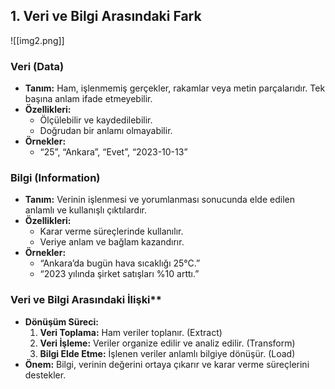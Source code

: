 ## 1. Veri ve Bilgi Arasındaki Fark
![[img2.png]]
### Veri (Data)
- **Tanım:** Ham, işlenmemiş gerçekler, rakamlar veya metin parçalarıdır. Tek başına anlam ifade etmeyebilir.
- **Özellikleri:**
	- Ölçülebilir ve kaydedilebilir.
	- Doğrudan bir anlamı olmayabilir.
- **Örnekler:**
	- “25”, “Ankara”, “Evet”, “2023-10-13”

### Bilgi (Information)
- **Tanım:** Verinin işlenmesi ve yorumlanması sonucunda elde edilen anlamlı ve kullanışlı çıktılardır.
- **Özellikleri:**
	- Karar verme süreçlerinde kullanılır.
	- Veriye anlam ve bağlam kazandırır.
- **Örnekler:**
	- “Ankara’da bugün hava sıcaklığı 25°C.”
	- “2023 yılında şirket satışları %10 arttı.”

### Veri ve Bilgi Arasındaki İlişki**
- **Dönüşüm Süreci:**
	1. **Veri Toplama:** Ham veriler toplanır. (Extract)
	2. **Veri İşleme:** Veriler organize edilir ve analiz edilir. (Transform)
	3. **Bilgi Elde Etme:** İşlenen veriler anlamlı bilgiye dönüşür. (Load)
- **Önem:** Bilgi, verinin değerini ortaya çıkarır ve karar verme süreçlerini destekler.

